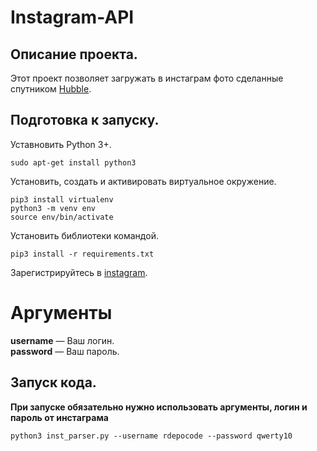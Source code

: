 # Instagram-API
 

## Описание проекта.   
Этот проект позволяет загружать в инстаграм фото сделанные спутником [Hubble](http://hubblesite.org/api/documentation).    
   
## Подготовка к запуску.  
Уставновить Python 3+.
```
sudo apt-get install python3
```
Установить, создать и активировать виртуальное окружение.
```
pip3 install virtualenv
python3 -m venv env
source env/bin/activate
```
Установить библиотеки командой.  
```
pip3 install -r requirements.txt
```
    
Зарегистрируйтесь в [instagram](https://www.instagram.com/accounts/emailsignup/).
# Аргументы
**username** — Ваш логин.   
**password** — Ваш пароль.   
    
## Запуск кода.  
**При запуске обязательно нужно использовать аргументы, логин и пароль от инстаграма**
```
python3 inst_parser.py --username rdepocode --password qwerty10
```
